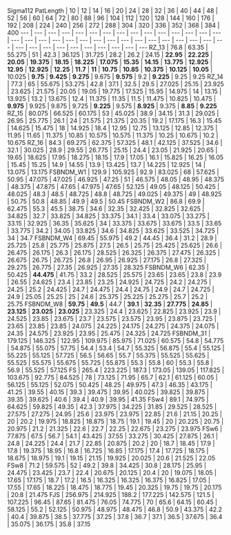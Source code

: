 Sigma112
PatLength | 10 | 12 | 14 | 16 | 20 | 24 | 28 | 32 | 36 | 40 | 44 | 48 | 52 | 56 | 60 | 64 | 72 | 80 | 88 | 96 | 104 | 112 | 120 | 128 | 144 | 160 | 176 | 192 | 208 | 224 | 240 | 256 | 272 | 288 | 304 | 320 | 336 | 352 | 368 | 384 | 400
 --- | --- | --- | --- | --- | --- | --- | --- | --- | --- | --- | --- | --- | --- | --- | --- | --- | --- | --- | --- | --- | --- | --- | --- | --- | --- | --- | --- | --- | --- | --- | --- | --- | --- | --- | --- | --- | --- | --- | --- | --- 
RZ_13 | 76.8 | 63.35 | 55.275 | 51 | 42.3 | 36.125 | 31.725 | 28.2 | 26.2 | 24.15 |  **22.95**  |  **22.225**  |  **20.05**  |  **19.375**  |  **18.15**  |  **18.225**  |  **17.075**  |  **15.35**  |  **14.15**  |  **13.775**  |  **12.925**  |  **12.95**  |  **12.925**  |  **12.25**  |  **11.7**  |  **11**  |  **10.75**  |  **10.85**  |  **10.375**  |  **10.125**  |  **10.05**  | 10.025 |  **9.75**  |  **9.425**  |  **9.275**  | 9.675 |  **9.575**  | 9.2 |  **9.225**  | 9.25 | 9.25
RZ_14 | 77.3 | 65 | 55.675 | 53.275 | 42.8 | 37.1 | 32.5 | 29.5 | 27.025 | 25.15 | 23.925 | 23.625 | 21.575 | 20.05 | 19.05 | 19.775 | 17.525 | 15.95 | 14.975 | 14 | 13.15 | 13.925 | 13.2 | 13.675 | 12.4 | 11.375 | 11.35 | 11.5 | 11.475 | 10.825 | 10.475 |  **9.975**  | 9.925 | 9.875 | 9.725 |  **9.225**  | 9.575 |  **8.925**  | 9.375 |  **8.85**  |  **9.225** 
RZ_15 | 80.075 | 66.525 | 60.175 | 53 | 45.025 | 38.9 | 34.15 | 31.3 | 29.025 | 26.95 | 25.775 | 26.1 | 24 | 21.575 | 21.375 | 20.35 | 19.2 | 17.175 | 16.3 | 15.45 | 14.625 | 15.475 | 18 | 14.925 | 18.4 | 12.95 | 12.75 | 13.125 | 12.85 | 12.375 | 11.95 | 11.65 | 11.375 | 10.85 | 10.575 | 10.575 | 11.375 | 10.25 | 10.675 | 10.2 | 10.675
RZ_16 | 84.3 | 69.275 | 62.375 | 57.325 | 48.1 | 42.125 | 37.525 | 34.6 | 32.1 | 30.025 | 28.9 | 29.55 | 26.775 | 25.15 | 24.4 | 23.05 | 21.925 | 20.65 | 19.65 | 18.625 | 17.95 | 18.275 | 18.15 | 17.9 | 17.05 | 16.1 | 15.825 | 16.25 | 16.05 | 15.45 | 15.25 | 14.9 | 14.55 | 13.9 | 13.425 | 13.7 | 14.225 | 12.925 | 14 | 13.075 | 13.175
FSBNDM_W1 | 129.9 | 105.925 | 92.9 | 83.025 | 68 | 57.625 | 50.95 | 47.075 | 47.025 | 46.925 | 47.25 | 51 | 46.575 | 48.05 | 48.95 | 48.375 | 48.375 | 47.875 | 47.65 | 47.975 | 47.65 | 52.125 | 49.05 | 48.125 | 50.425 | 48.025 | 48.3 | 48.5 | 48.725 | 48.8 | 48.725 | 49.025 | 49.375 | 49 | 48.925 | 50.75 | 50.8 | 48.85 | 49.9 | 49.5 | 50.45
FSBNDM_W2 | 86.8 | 69.9 | 62.475 | 55.3 | 45.5 | 38.75 | 34.6 | 32.35 | 32.425 | 32.825 | 32.625 | 34.825 | 32.7 | 33.825 | 34.825 | 33.375 | 34.1 | 33.4 | 33.075 | 33.275 | 33.15 | 32.925 | 36.35 | 35.625 | 34 | 33.375 | 33.675 | 33.675 | 33.5 | 33.65 | 33.775 | 34.2 | 34.05 | 33.825 | 34.6 | 34.825 | 33.625 | 33.525 | 34.725 | 34 | 34.7
FSBNDM_W4 | 69.45 | 55.975 | 49.2 | 44.45 | 36.4 | 31.2 | 28.9 | 25.725 | 25.8 | 25.775 | 25.875 | 27.5 | 26.5 | 25.75 | 25.425 | 25.625 | 26.6 | 26.475 | 26.175 | 26.3 | 26.175 | 28.525 | 26.325 | 26.375 | 27.475 | 26.325 | 26.675 | 26.75 | 26.725 | 26.8 | 26.95 | 26.925 | 27.175 | 26.8 | 27.325 | 29.275 | 26.775 | 27.35 | 26.925 | 27.35 | 28.325
FSBNDM_W6 | 62.35 | 50.425 |  **44.475**  | 41.75 | 33.2 | 28.525 | 25.575 | 23.65 | 23.65 | 23.8 | 23.9 | 26.55 | 24.625 | 23.4 | 23.85 | 23.25 | 24.925 | 24.725 | 24.2 | 24.275 | 24.25 | 25.2 | 24.425 | 24.7 | 24.475 | 24.4 | 24.75 | 24.9 | 24.7 | 24.725 | 24.9 | 25.05 | 25.25 | 25 | 24.6 | 25.375 | 25.225 | 25.275 | 25.7 | 25.2 | 25.75
FSBNDM_W8 |  **59.75**  |  **49.5**  | 44.7 |  **39.1**  |  **32.35**  |  **27.775**  |  **24.85**  |  **23.125**  |  **23.025**  |  **23.025**  | 23.325 | 24.4 | 23.625 | 22.825 | 23.925 | 23.9 | 24.525 | 23.85 | 23.675 | 23.7 | 23.575 | 23.575 | 23.95 | 23.875 | 23.725 | 23.65 | 23.85 | 23.85 | 24.075 | 24.225 | 24.175 | 24.275 | 24.375 | 24.075 | 24.35 | 24.575 | 23.925 | 23.95 | 25.475 | 24.325 | 24.725
FSBNDM_31 | 179.125 | 146.325 | 122.95 | 109.975 | 85.975 | 71.025 | 60.575 | 54.8 | 54.775 | 54.875 | 55.075 | 57.75 | 54.4 | 53.4 | 54.7 | 55.325 | 56.875 | 55.4 | 55.125 | 55.225 | 55.125 | 57.725 | 56.5 | 56.65 | 55.7 | 55.375 | 55.525 | 55.625 | 55.525 | 55.575 | 55.675 | 55.725 | 55.875 | 55.3 | 55.8 | 60 | 55.3 | 55.8 | 56.9 | 55.525 | 57.125
FS | 265.4 | 223.225 | 187.3 | 173.05 | 139.05 | 117.825 | 103.675 | 92.775 | 84.525 | 78 | 73.125 | 71.95 | 65.7 | 62.1 | 61.125 | 60.05 | 56.125 | 55.125 | 52.075 | 50.425 | 48.25 | 49.975 | 47.3 | 46.35 | 43.175 | 41.25 | 39.55 | 40.15 | 39.3 | 39.475 | 39.95 | 40.025 | 39.825 | 39.875 | 39.35 | 39.625 | 40.6 | 39.4 | 40.9 | 39.95 | 41.35
FSw4 | 89.1 | 74.975 | 64.625 | 59.825 | 49.35 | 42.3 | 37.975 | 34.225 | 31.85 | 29.525 | 28.525 | 27.575 | 27.275 | 24.95 | 25.6 | 23.975 | 23.975 | 22.85 | 21.6 | 21.15 | 20.25 | 20 | 20.2 | 19.975 | 18.825 | 18.875 | 18.75 | 19.1 | 19.45 | 20 | 20.225 | 20.75 | 20.975 | 21.2 | 21.325 | 22.6 | 22.7 | 22.25 | 22.675 | 23.275 | 23.975
FSw6 | 77.875 | 67.5 | 56.7 | 54.1 | 43.425 | 37.55 | 33.275 | 30.425 | 27.875 | 26.1 | 24.8 | 24.225 | 24.4 | 21.7 | 22.85 | 20.875 | 20.2 | 20 | 18.7 | 18.45 | 17.9 | 17.8 | 19.375 | 18.95 | 16.8 | 16.725 | 16.85 | 17.175 | 17.4 | 17.725 | 18.175 | 18.675 | 18.975 | 19.1 | 19.15 | 21.15 | 19.925 | 20.025 | 20.6 | 21.525 | 22.05
FSw8 | 71.2 | 59.575 | 52 | 49.2 | 39.8 | 34.425 | 30.8 | 28.175 | 25.95 | 24.475 | 23.425 | 23.7 | 22.4 | 20.675 | 20.125 | 20.4 | 20 | 19.075 | 18.05 | 17.65 | 17.175 | 18.7 | 17.2 | 16.5 | 16.325 | 16.325 | 16.375 | 16.825 | 17.05 | 17.55 | 17.65 | 18.225 | 18.475 | 18.775 | 19.45 | 20.325 | 19.75 | 19.75 | 20.175 | 20.8 | 21.475
FJS | 256.975 | 214.925 | 188.2 | 177.225 | 142.575 | 121.5 | 107.225 | 96.45 | 87.65 | 81.475 | 76.05 | 74.775 | 70 | 65.6 | 64.15 | 60.45 | 58.125 | 55.2 | 52.125 | 50.975 | 48.975 | 48.475 | 46.8 | 50.9 | 43.375 | 42.2 | 40.4 | 39.875 | 38.5 | 37.775 | 37.25 | 37.8 | 36.7 | 37.1 | 36.5 | 37.675 | 36.4 | 35.075 | 36.175 | 35.8 | 37.15
